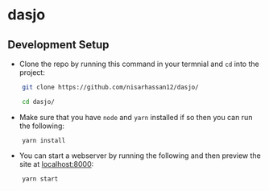 # dasjo

## Development Setup

- Clone the repo by running this command in your termnial and `cd` into the project:

```bash
    git clone https://github.com/nisarhassan12/dasjo/

    cd dasjo/
```

- Make sure that you have `node` and `yarn` installed if so then you can run the following:

```
    yarn install
```

- You can start a webserver by running the following and then preview the site at [localhost:8000](localhost:8000):

```
    yarn start
```

